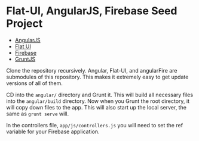 # Flat-UI, AngularJS, Firebase Seed Project

* [AngularJS](http://angularjs.org/)
* [Flat UI](http://designmodo.github.io/Flat-UI/)
* [Firebase](https://www.firebase.com/)
* [GruntJS](http://gruntjs.com/)

Clone the repository recursively. Angular, Flat-UI, and angularFire are submodules of this repository. This makes it extremely easy to get update versions of all of them.

CD into the ```angular/``` directory and Grunt it. This will build all necessary files into the ```angular/build``` directory. Now when you Grunt the root directory, it will copy down files to the app. This will also start up the local server, the same as ```grunt serve``` will.

In the controllers file, ```app/js/controllers.js``` you will need to set the ref variable for your Firebase application.
